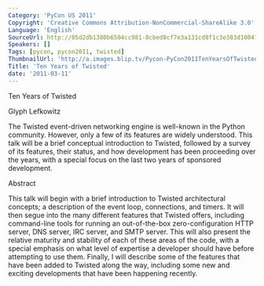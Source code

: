 ```yaml
---
Category: 'PyCon US 2011'
Copyright: 'Creative Commons Attribution-NonCommercial-ShareAlike 3.0'
Language: 'English'
SourceUrl: http://05d2db1380b6504cc981-8cbed8cf7e3a131cd8f1c3e383d10041.r93.cf2.rackcdn.com/pycon-us-2011/410_ten-years-of-twisted.mp4
Speakers: []
Tags: [pycon, pycon2011, twisted]
ThumbnailUrl: 'http://a.images.blip.tv/Pycon-PyCon2011TenYearsOfTwisted381.png'
Title: 'Ten Years of Twisted'
date: '2011-03-11'
---
```

Ten Years of Twisted

Glyph Lefkowitz

The Twisted event-driven networking engine is well-known in the Python
community. However, only a few of its features are widely understood. This
talk will be a brief conceptual introduction to Twisted, followed by a survey
of its features, their status, and how development has been proceeding over
the years, with a special focus on the last two years of sponsored
development.

Abstract

This talk will begin with a brief introduction to Twisted architectural
concepts; a description of the event loop, connections, and timers. It will
then segue into the many different features that Twisted offers, including
command-line tools for running an out-of-the-box zero-configuration HTTP
server, DNS server, IRC server, and SMTP server. This will also present the
relative maturity and stability of each of these areas of the code, with a
special emphasis on what level of expertise a developer should have before
attempting to use them. Finally, I will describe some of the features that
have been added to Twisted along the way, including some new and exciting
developments that have been happening recently.
